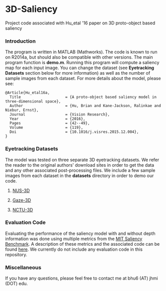# 3D-Saliency
Project code associated with Hu_etal '16 paper on 3D proto-object based saliency

### Introduction

The program is written in MATLAB (Mathworks). The code is known to run on R2014a, but should also be compatible with other versions. The main program function is **demo.m**. Running this program will compute a saliency map for each input image. You can change the dataset (see **Eyetracking Datasets** section below for more information) as well as the number of sample images from each dataset. For more details about the model, please see:

    @Article{Hu_etal16a,
      Title                    = {A proto-object based saliency model in three-dimensional space},
      Author                   = {Hu, Brian and Kane-Jackson, Ralinkae and Niebur, Ernst},
      Journal                  = {Vision Research},
      Year                     = {2016},
      Pages                    = {42--49},
      Volume                   = {119},
      Doi                      = {10.1016/j.visres.2015.12.004},
    }


### Eyetracking Datasets

The model was tested on three separate 3D eyetracking datasets. We refer the reader to the original authors' download sites in order to get the data and any other associated post-processing files. We include a few sample images from each dataset in the **datasets** directory in order to demo our code.

1. [NUS-3D](https://sites.google.com/site/vantam/nus3d-saliency-dataset)

2. [Gaze-3D](http://ivc.univ-nantes.fr/en/databases/3D_Gaze/)

3. [NCTU-3D](http://shallowdown.wixsite.com/chih-yao-ma/nctu-3dfixation-database)

### Evaluation Code

Evaluating the performance of the saliency model with and without depth information was done using multiple metrics from the [MIT Saliency Benchmark](http://saliency.mit.edu/home.html). A description of these metrics and the associated code can be found [here](https://github.com/cvzoya/saliency). We currently do not include any evaluation code in this repository.

### Miscellaneous

If you have any questions, please feel free to contact me at bhu6 (AT) jhmi (DOT) edu.
